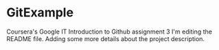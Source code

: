 # GitExample
Coursera's Google IT Introduction to Github assignment 3 
I'm editing the README file. Adding some more details about the project description.
